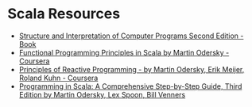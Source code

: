 # Scala Resources
- [Structure and Interpretation of Computer Programs Second Edition - Book](https://mitpress.mit.edu/sicp/)
- [Functional Programming Principles in Scala by Martin Odersky - Coursera](https://class.coursera.org/progfun-005/)
- [Principles of Reactive Programming - by Martin Odersky, Erik Meijer, Roland Kuhn - Coursera](https://class.coursera.org/reactive-002)
- [Programming in Scala: A Comprehensive Step-by-Step Guide, Third Edition by Martin Odersky, Lex Spoon, Bill Venners](https://www.amazon.in/Programming-Scala-Comprehensive-Step-Step-ebook/dp/B01EX49FOU)
